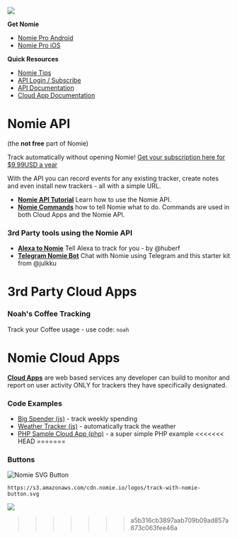 ![](http://cdn.nomie.io.s3.amazonaws.com/logos/2.0/nomie-logo-horizontal.png)

**Get Nomie**

- [Nomie Pro Android](https://play.google.com/store/apps/details?id=io.nomie.pro&hl=en)
- [Nomie Pro iOS](https://itunes.apple.com/us/app/nomie-pro/id1190618299?mt=8)

**Quick Resources**

- [Nomie Tips](/user-guide/nomie-tips.md)
- [API Login / Subscribe](https://connect.nomie.io)
- [API Documentation](/development/tutorial-nomie-api)
- [Cloud App Documentation](/development/cloud-apps.md)

# Nomie API
(the **not free** part of Nomie)

Track automatically without opening Nomie! [Get your subscription here for $9.99USD a year](https://connect.nomie.io)

With the API you can record events for any existing tracker, create notes and even install new trackers - all with a simple URL.

- **[Nomie API Tutorial](https://github.com/happydata/tutorial-nomie-api)** Learn how to use the Nomie API.
- **[Nomie Commands](./nomie-commands.md)** how to tell Nomie what to do. Commands are used in both Cloud Apps and the Nomie API.

### 3rd Party tools using the Nomie API

- **[Alexa to Nomie](https://github.com/huberf/nomiealexa)** Tell Alexa to track for you - by @huberf  
- **[Telegram Nomie Bot](https://github.com/julkku/telegram-nomie-bot)** Chat with Nomie using Telegram and this starter kit from @julkku

# 3rd Party Cloud Apps

### Noah's Coffee Tracking

Track your Coffee usage - use code: ``noah``


# Nomie Cloud Apps
**[Cloud Apps](./cloud-apps.md)** are  web based services any developer can build to monitor and report on user activity ONLY for trackers they have specifically designated.

### Code Examples

- [Big Spender (js)](https://github.com/happydata/cloudapp-bigspender) - track weekly spending
- [Weather Tracker (js)](https://github.com/happydata/cloudapp-weather) - automatically track the weather
- [PHP Sample Cloud App (php)](https://github.com/happydata/cloudapp-php-example) - a super simple  PHP example
<<<<<<< HEAD
=======

### Buttons 

![Nomie SVG Button](https://s3.amazonaws.com/cdn.nomie.io/logos/track-with-nomie-button.svg)

 ``https://s3.amazonaws.com/cdn.nomie.io/logos/track-with-nomie-button.svg``



![](http://cdn.nomie.io.s3.amazonaws.com/logos/2.0/nomie-logo-horizontal.png)
>>>>>>> a5b316cb3897aab709b09ad857a673c063fee46a
